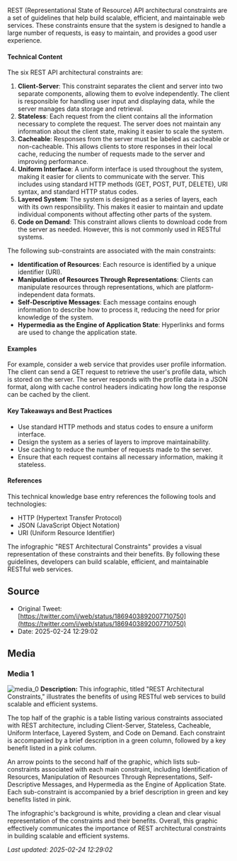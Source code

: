 REST (Representational State of Resource) API architectural constraints are a set of guidelines that help build scalable, efficient, and maintainable web services. These constraints ensure that the system is designed to handle a large number of requests, is easy to maintain, and provides a good user experience.

#### Technical Content
The six REST API architectural constraints are:
1. **Client-Server**: This constraint separates the client and server into two separate components, allowing them to evolve independently. The client is responsible for handling user input and displaying data, while the server manages data storage and retrieval.
2. **Stateless**: Each request from the client contains all the information necessary to complete the request. The server does not maintain any information about the client state, making it easier to scale the system.
3. **Cacheable**: Responses from the server must be labeled as cacheable or non-cacheable. This allows clients to store responses in their local cache, reducing the number of requests made to the server and improving performance.
4. **Uniform Interface**: A uniform interface is used throughout the system, making it easier for clients to communicate with the server. This includes using standard HTTP methods (GET, POST, PUT, DELETE), URI syntax, and standard HTTP status codes.
5. **Layered System**: The system is designed as a series of layers, each with its own responsibility. This makes it easier to maintain and update individual components without affecting other parts of the system.
6. **Code on Demand**: This constraint allows clients to download code from the server as needed. However, this is not commonly used in RESTful systems.

The following sub-constraints are associated with the main constraints:
* **Identification of Resources**: Each resource is identified by a unique identifier (URI).
* **Manipulation of Resources Through Representations**: Clients can manipulate resources through representations, which are platform-independent data formats.
* **Self-Descriptive Messages**: Each message contains enough information to describe how to process it, reducing the need for prior knowledge of the system.
* **Hypermedia as the Engine of Application State**: Hyperlinks and forms are used to change the application state.

#### Examples
For example, consider a web service that provides user profile information. The client can send a GET request to retrieve the user's profile data, which is stored on the server. The server responds with the profile data in a JSON format, along with cache control headers indicating how long the response can be cached by the client.

#### Key Takeaways and Best Practices
* Use standard HTTP methods and status codes to ensure a uniform interface.
* Design the system as a series of layers to improve maintainability.
* Use caching to reduce the number of requests made to the server.
* Ensure that each request contains all necessary information, making it stateless.

#### References
This technical knowledge base entry references the following tools and technologies:
* HTTP (Hypertext Transfer Protocol)
* JSON (JavaScript Object Notation)
* URI (Uniform Resource Identifier)

The infographic "REST Architectural Constraints" provides a visual representation of these constraints and their benefits. By following these guidelines, developers can build scalable, efficient, and maintainable RESTful web services.
## Source

- Original Tweet: [https://twitter.com/i/web/status/1869403892007710750](https://twitter.com/i/web/status/1869403892007710750)
- Date: 2025-02-24 12:29:02


## Media

### Media 1
![media_0](./media_0.jpg)
**Description:** This infographic, titled "REST Architectural Constraints," illustrates the benefits of using RESTful web services to build scalable and efficient systems.

The top half of the graphic is a table listing various constraints associated with REST architecture, including Client-Server, Stateless, Cacheable, Uniform Interface, Layered System, and Code on Demand. Each constraint is accompanied by a brief description in a green column, followed by a key benefit listed in a pink column.

An arrow points to the second half of the graphic, which lists sub-constraints associated with each main constraint, including Identification of Resources, Manipulation of Resources Through Representations, Self-Descriptive Messages, and Hypermedia as the Engine of Application State. Each sub-constraint is accompanied by a brief description in green and key benefits listed in pink.

The infographic's background is white, providing a clean and clear visual representation of the constraints and their benefits. Overall, this graphic effectively communicates the importance of REST architectural constraints in building scalable and efficient systems.

*Last updated: 2025-02-24 12:29:02*